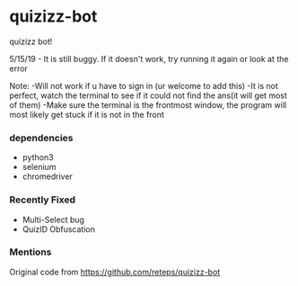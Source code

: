 # quizizz-bot

quizizz bot!

5/15/19 - It is still buggy. If it doesn't work, try running it again or look at the error

Note: 
    -Will not work if u have to sign in (ur welcome to add this)
    -It is not perfect, watch the terminal to see if it could not find the ans(it will get most of them)
    -Make sure the terminal is the frontmost window, the program will most likely get stuck if it is not in the front

### dependencies

+ python3
+ selenium
+ chromedriver

### Recently Fixed

+ Multi-Select bug
+ QuizID Obfuscation

### Mentions
Original code from https://github.com/reteps/quizizz-bot
